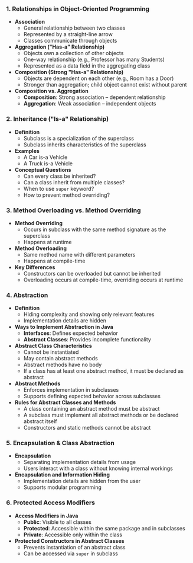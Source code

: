 ### **1. Relationships in Object-Oriented Programming**

- **Association**
  - General relationship between two classes
  - Represented by a straight-line arrow
  - Classes communicate through objects
- **Aggregation ("Has-a" Relationship)**
  - Objects own a collection of other objects
  - One-way relationship (e.g., Professor has many Students)
  - Represented as a data field in the aggregating class
- **Composition (Strong "Has-a" Relationship)**
  - Objects are dependent on each other (e.g., Room has a Door)
  - Stronger than aggregation; child object cannot exist without parent
- **Composition vs. Aggregation**
  - **Composition**: Strong association – dependent relationship
  - **Aggregation**: Weak association – independent objects

### **2. Inheritance ("Is-a" Relationship)**

- **Definition**
  - Subclass is a specialization of the superclass
  - Subclass inherits characteristics of the superclass
- **Examples**
  - A Car is-a Vehicle
  - A Truck is-a Vehicle
- **Conceptual Questions**
  - Can every class be inherited?
  - Can a class inherit from multiple classes?
  - When to use `super` keyword?
  - How to prevent method overriding?

### **3. Method Overloading vs. Method Overriding**

- **Method Overriding**
  - Occurs in subclass with the same method signature as the superclass
  - Happens at runtime
- **Method Overloading**
  - Same method name with different parameters
  - Happens at compile-time
- **Key Differences**
  - Constructors can be overloaded but cannot be inherited
  - Overloading occurs at compile-time, overriding occurs at runtime

### **4. Abstraction**

- **Definition**
  - Hiding complexity and showing only relevant features
  - Implementation details are hidden
- **Ways to Implement Abstraction in Java**
  - **Interfaces**: Defines expected behavior
  - **Abstract Classes**: Provides incomplete functionality
- **Abstract Class Characteristics**
  - Cannot be instantiated
  - May contain abstract methods
  - Abstract methods have no body
  - If a class has at least one abstract method, it must be declared as abstract
- **Abstract Methods**
  - Enforces implementation in subclasses
  - Supports defining expected behavior across subclasses
- **Rules for Abstract Classes and Methods**
  - A class containing an abstract method must be abstract
  - A subclass must implement all abstract methods or be declared abstract itself
  - Constructors and static methods cannot be abstract

### **5. Encapsulation & Class Abstraction**

- **Encapsulation**
  - Separating implementation details from usage
  - Users interact with a class without knowing internal workings
- **Encapsulation and Information Hiding**
  - Implementation details are hidden from the user
  - Supports modular programming

### **6. Protected Access Modifiers**

- **Access Modifiers in Java**
  - **Public**: Visible to all classes
  - **Protected**: Accessible within the same package and in subclasses
  - **Private**: Accessible only within the class
- **Protected Constructors in Abstract Classes**
  - Prevents instantiation of an abstract class
  - Can be accessed via `super` in subclass
